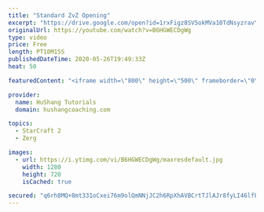 ```yaml
---
title: "Standard ZvZ Opening"
excerpt: "https://drive.google.com/open?id=1rxFigz8SV5okMVa10TdNsyzravYgkTjE  Interested in lessons? Email Devon directly at hushangtutorials@outlook.com ------------------------------------------------------------------------------------------------------- Want to support HuShang Tutorials directly? Patreon is"
originalUrl: https://youtube.com/watch?v=B6HGWECDgWg
type: video
price: Free
length: PT10M15S
publishedDateTime: 2020-05-26T19:49:33Z
heat: 50

featuredContent: "<iframe width=\"800\" height=\"500\" frameborder=\"0\" src=\"https://www.youtube.com/embed/B6HGWECDgWg\" allow=\"accelerometer; autoplay; encrypted-media; gyroscope; picture-in-picture\" allowfullscreen></iframe>"

provider:
  name: HuShang Tutorials
  domain: hushangcoaching.com

topics:
  - StarCraft 2
  - Zerg

images:
  - url: https://i.ytimg.com/vi/B6HGWECDgWg/maxresdefault.jpg
    width: 1280
    height: 720
    isCached: true

secured: "q6rh8MQ+8mt331oCxei76m9olQmNNjJC2h6RpXhAVBCrtTJlAJr8fyLI46lfPXPG1tTQF6pKCFuL7a82ZqYqJEBX4V7hVAhik82BGzr1T4QndkqssklLJ8SeHNKFQ2AaGZoNVKTcp/M6E0+4cKNUR+YZs4Jd6hvnxB0Jn2g8nzpFbPPVwGj5l41jOA7hR49ON5PeM/JhhK13qfpfYjYO0+OfAvAFgOTEd7g7aKlMwlUg6modN268hdVIEt/cQa+/VVI1gYSFSJV4FxIpRqVReHcPbFft4VkezhLMwNgn4DvNR3DTlAPPh6mRpAprARnkA4AcMF8VUOjZI7ytSdxY7pCK5jOH8ylGkaXqnweXiIHvKRVdIrKsemDZLEzjKm40QU3+IK4IeXDhfUZeJ1oJ9iDoeCCAEYywLLFkThV6cuw=;KU4b2fSion8ZOgKs2wlpVQ=="
---
```


